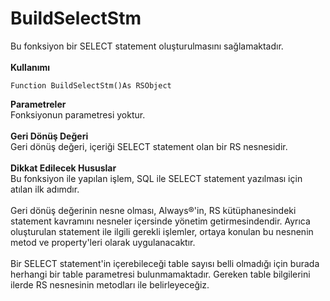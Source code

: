 # BuildSelectStm

Bu fonksiyon bir SELECT statement oluşturulmasını sağlamaktadır.\
\
**Kullanımı**

```
Function BuildSelectStm()As RSObject
```

**Parametreler**\
Fonksiyonun parametresi yoktur.\
\
**Geri Dönüş Değeri**\
Geri dönüş değeri, içeriği SELECT statement olan bir RS nesnesidir.\
\
**Dikkat Edilecek Hususlar**\
Bu fonksiyon ile yapılan işlem, SQL ile SELECT statement yazılması için atılan ilk adımdır.\
\
Geri dönüş değerinin nesne olması, Always®'in, RS kütüphanesindeki statement kavramını nesneler içersinde yönetim getirmesindendir. Ayrıca oluşturulan statement ile ilgili gerekli işlemler, ortaya konulan bu nesnenin metod ve property'leri olarak uygulanacaktır.\
\
Bir SELECT statement'in içerebileceği table sayısı belli olmadığı için burada herhangi bir table parametresi bulunmamaktadır. Gereken table bilgilerini ilerde RS nesnesinin metodları ile belirleyeceğiz.
